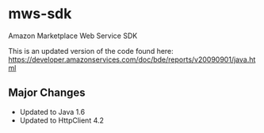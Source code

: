 mws-sdk
=======

Amazon Marketplace Web Service SDK

This is an updated version of the code found here: https://developer.amazonservices.com/doc/bde/reports/v20090901/java.html

## Major Changes
- Updated to Java 1.6
- Updated to HttpClient 4.2
